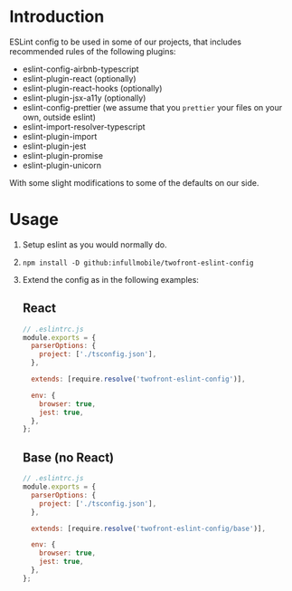 # Introduction

ESLint config to be used in some of our projects, that includes recommended rules of the following plugins:

- eslint-config-airbnb-typescript
- eslint-plugin-react (optionally)
- eslint-plugin-react-hooks (optionally)
- eslint-plugin-jsx-a11y (optionally)
- eslint-config-prettier (we assume that you `prettier` your files on your own, outside eslint)
- eslint-import-resolver-typescript
- eslint-plugin-import
- eslint-plugin-jest
- eslint-plugin-promise
- eslint-plugin-unicorn

With some slight modifications to some of the defaults on our side.

# Usage

1. Setup eslint as you would normally do.

2. `npm install -D github:infullmobile/twofront-eslint-config`

3. Extend the config as in the following examples:

   ## React

   ```js
   // .eslintrc.js
   module.exports = {
     parserOptions: {
       project: ['./tsconfig.json'],
     },

     extends: [require.resolve('twofront-eslint-config')],

     env: {
       browser: true,
       jest: true,
     },
   };
   ```

   ## Base (no React)

   ```js
   // .eslintrc.js
   module.exports = {
     parserOptions: {
       project: ['./tsconfig.json'],
     },

     extends: [require.resolve('twofront-eslint-config/base')],

     env: {
       browser: true,
       jest: true,
     },
   };
   ```
